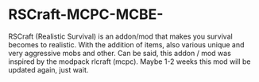 # RSCraft-MCPC-MCBE-
RSCraft (Realistic Survival) is an addon/mod that makes you survival becomes to realistic. With the addition of items, also various unique and very aggressive mobs and other. Can be said, this addon / mod was inspired by the modpack rlcraft (mcpc). Maybe 1-2 weeks this mod will be updated again, just wait.
